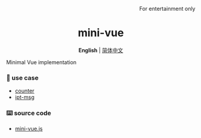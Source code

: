 <p align="right">
  For entertainment only
</p>

<h1 align="center">mini-vue</h1>

<p align="center">
  <b>English</b> | <a href="./README.zh-CN.md">简体中文</a>
</p>

Minimal Vue implementation

### 🎯 use case
- [counter](./examples/counter.html)
- [ipt-msg](./examples/ipt-msg.html)

### ⌨️ source code
- [mini-vue.js](./mini-vue.js)
